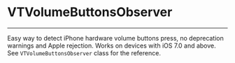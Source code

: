 # VTVolumeButtonsObserver

------------
Easy way to detect iPhone hardware volume buttons press, no deprecation warnings and Apple rejection. Works on devices with iOS 7.0 and above. See `VTVolumeButtonsObserver` class for the reference. 
